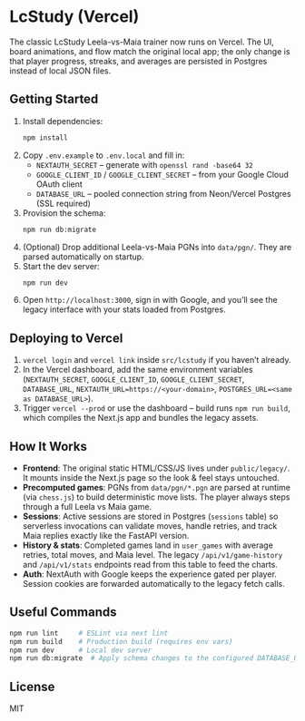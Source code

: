 # LcStudy (Vercel)

The classic LcStudy Leela-vs-Maia trainer now runs on Vercel. The UI, board animations, and flow match the original local app; the only change is that player progress, streaks, and averages are persisted in Postgres instead of local JSON files.

## Getting Started

1. Install dependencies:
   ```bash
   npm install
   ```
2. Copy `.env.example` to `.env.local` and fill in:
   - `NEXTAUTH_SECRET` – generate with `openssl rand -base64 32`
   - `GOOGLE_CLIENT_ID` / `GOOGLE_CLIENT_SECRET` – from your Google Cloud OAuth client
   - `DATABASE_URL` – pooled connection string from Neon/Vercel Postgres (SSL required)
3. Provision the schema:
   ```bash
   npm run db:migrate
   ```
4. (Optional) Drop additional Leela-vs-Maia PGNs into `data/pgn/`. They are parsed automatically on startup.
5. Start the dev server:
   ```bash
   npm run dev
   ```
6. Open `http://localhost:3000`, sign in with Google, and you’ll see the legacy interface with your stats loaded from Postgres.

## Deploying to Vercel

1. `vercel login` and `vercel link` inside `src/lcstudy` if you haven’t already.
2. In the Vercel dashboard, add the same environment variables (`NEXTAUTH_SECRET`, `GOOGLE_CLIENT_ID`, `GOOGLE_CLIENT_SECRET`, `DATABASE_URL`, `NEXTAUTH_URL=https://<your-domain>`, `POSTGRES_URL=<same as DATABASE_URL>`).
3. Trigger `vercel --prod` or use the dashboard – build runs `npm run build`, which compiles the Next.js app and bundles the legacy assets.

## How It Works

- **Frontend**: The original static HTML/CSS/JS lives under `public/legacy/`. It mounts inside the Next.js page so the look & feel stays untouched.
- **Precomputed games**: PGNs from `data/pgn/*.pgn` are parsed at runtime (via `chess.js`) to build deterministic move lists. The player always steps through a full Leela vs Maia game.
- **Sessions**: Active sessions are stored in Postgres (`sessions` table) so serverless invocations can validate moves, handle retries, and track Maia replies exactly like the FastAPI version.
- **History & stats**: Completed games land in `user_games` with average retries, total moves, and Maia level. The legacy `/api/v1/game-history` and `/api/v1/stats` endpoints read from this table to feed the charts.
- **Auth**: NextAuth with Google keeps the experience gated per player. Session cookies are forwarded automatically to the legacy fetch calls.

## Useful Commands

```bash
npm run lint     # ESLint via next lint
npm run build    # Production build (requires env vars)
npm run dev      # Local dev server
npm run db:migrate  # Apply schema changes to the configured DATABASE_URL
```

## License

MIT
